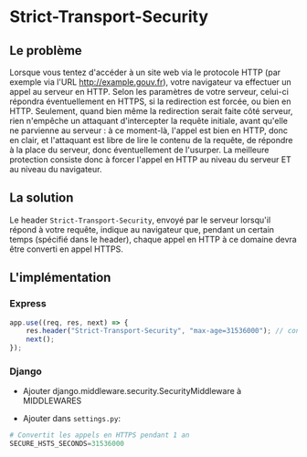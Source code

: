 # Strict-Transport-Security

## Le problème
Lorsque vous tentez d'accéder à un site web via le protocole HTTP (par exemple via l'URL http://example.gouv.fr), votre navigateur va effectuer un appel au serveur en HTTP. Selon les paramètres de votre serveur, celui-ci répondra éventuellement en HTTPS, si la redirection est forcée, ou bien en HTTP.
Seulement, quand bien même la redirection serait faite côté serveur, rien n'empêche un attaquant d'intercepter la requête initiale, avant qu'elle ne parvienne au serveur : à ce moment-là, l'appel est bien en HTTP, donc en clair, et l'attaquant est libre de lire le contenu de la requête, de répondre à la place du serveur, donc éventuellement de l'usurper.
La meilleure protection consiste donc à forcer l'appel en HTTP au niveau du serveur ET au niveau du navigateur.

## La solution
Le header `Strict-Transport-Security`, envoyé par le serveur lorsqu'il répond à votre requête, indique au navigateur que, pendant un certain temps (spécifié dans le header), chaque appel en HTTP à ce domaine devra être converti en appel HTTPS.

## L'implémentation
### Express
```javascript
app.use((req, res, next) => {
	res.header("Strict-Transport-Security", "max-age=31536000"); // convertit les appels en HTTPS pendant 1 an 
	next();
});
```

### Django
- Ajouter django.middleware.security.SecurityMiddleware à MIDDLEWARES

- Ajouter dans `settings.py`:
```python
# Convertit les appels en HTTPS pendant 1 an
SECURE_HSTS_SECONDS=31536000 
```
